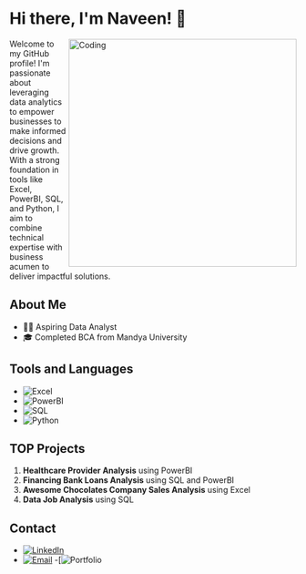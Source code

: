 # Hi there, I'm Naveen! 👋

<img align="right" alt="Coding" width="400" src="https://aster.cloud/wp-content/uploads/2022/11/compiling-code.gif">

Welcome to my GitHub profile! I'm passionate about leveraging data analytics to empower businesses to make informed decisions and drive growth. With a strong foundation in tools like Excel, PowerBI, SQL, and Python, I aim to combine technical expertise with business acumen to deliver impactful solutions.

## About Me
- 🧑‍💼 Aspiring Data Analyst
- 🎓 Completed BCA from Mandya University

## Tools and Languages
- ![Excel](https://img.shields.io/badge/Excel-217346?style=for-the-badge&logo=microsoft-excel&logoColor=white)
- ![PowerBI](https://img.shields.io/badge/PowerBI-F2C811?style=for-the-badge&logo=power-bi&logoColor=black)
- ![SQL](https://img.shields.io/badge/SQL-336791?style=for-the-badge&logo=postgresql&logoColor=white)
- ![Python](https://img.shields.io/badge/Python-3776AB?style=for-the-badge&logo=python&logoColor=white)

##  TOP Projects
1. **Healthcare Provider Analysis** using PowerBI
2. **Financing Bank Loans Analysis** using SQL and PowerBI
3. **Awesome Chocolates Company Sales Analysis** using Excel
4. **Data Job Analysis** using SQL

## Contact
- [![LinkedIn](https://img.shields.io/badge/LinkedIn-0A66C2?style=for-the-badge&logo=linkedin&logoColor=white)](https://www.linkedin.com/in/naveen-krh)
- [![Email](https://img.shields.io/badge/Email-D14836?style=for-the-badge&logo=gmail&logoColor=white)](mailto:naveekr466@gmail.com)
-[![Portfolio](https://github.com/NAVEENKRH/Naveen-s-Portfolio.github.io)
